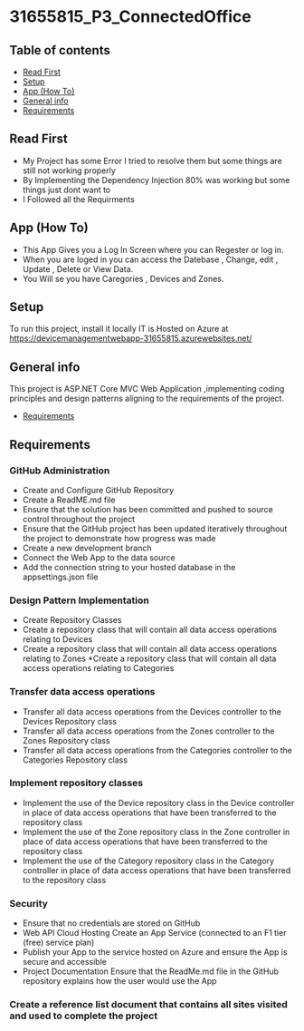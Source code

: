 # 31655815_P3_ConnectedOffice
## Table of contents
* [Read First](#read)
* [Setup](#setup)
* [App (How To)](#App)
* [General info](#general-info)
* [Requirements](#Requirements)

## Read First
* My Project has some Error I tried to resolve them but some things are still not working properly
* By Implementing the Dependency Injection 80% was working but some things just dont want to
* I Followed all the Requirments


## App (How To)
* This App Gives you a Log In Screen where you can Regester or log in.
* When you are loged in you can access the Datebase , Change, edit , Update , Delete or View Data.
* You Will se you have Caregories , Devices and Zones.

## Setup
To run this project, install it locally
IT is Hosted on Azure at https://devicemanagementwebapp-31655815.azurewebsites.net/

## General info
This project is ASP.NET Core MVC Web Application ,implementing coding principles and design patterns aligning to the 
requirements of the project.
* [Requirements](#Requirements)
	
## Requirements
### GitHub Administration
* Create and Configure GitHub Repository
* Create a ReadME.md file 
* Ensure that the solution has been 
committed and pushed to source 
control throughout the project
* Ensure that the GitHub project has 
been updated iteratively throughout 
the project to demonstrate how 
progress was made
* Create a new development branch 
* Connect the Web App to 
the data source
* Add the connection string to your 
hosted database in the 
appsettings.json file

### Design Pattern Implementation
* Create Repository Classes
* Create a repository class that will 
contain all data access operations 
relating to Devices
* Create a repository class that will 
contain all data access operations 
relating to Zones
*Create a repository class that will 
contain all data access operations 
relating to Categories

### Transfer data access operations
* Transfer all data access operations 
from the Devices controller to the 
Devices Repository class
* Transfer all data access operations 
from the Zones controller to the 
Zones Repository class
* Transfer all data access operations 
from the Categories controller to the 
Categories Repository class

### Implement repository classes
* Implement the use of the Device 
repository class in the Device 
controller in place of data access 
operations that have been 
transferred to the repository class
* Implement the use of the Zone 
repository class in the Zone 
controller in place of data access 
operations that have been 
transferred to the repository class
* Implement the use of the Category 
repository class in the Category 
controller in place of data access 
operations that have been 
transferred to the repository class


### Security 
* Ensure that no credentials are 
stored on GitHub
* Web API Cloud Hosting Create an App Service (connected 
to an F1 tier (free) service plan)
* Publish your App to the service 
hosted on Azure and ensure the 
App is secure and accessible
* Project Documentation Ensure that the ReadMe.md file in 
the GitHub repository explains how 
the user would use the App

### Create a reference list document that contains all sites visited and used to complete the project
	

